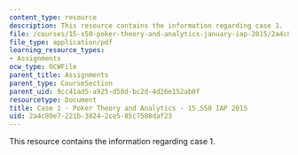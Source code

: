 ```yaml
---
content_type: resource
description: This resource contains the information regarding case 1.
file: /courses/15-s50-poker-theory-and-analytics-january-iap-2015/2a4c89e7221b38242ce585c7588daf23_MIT15_S50IAP15_Case1.pdf
file_type: application/pdf
learning_resource_types:
- Assignments
ocw_type: OCWFile
parent_title: Assignments
parent_type: CourseSection
parent_uid: 9cc41ad5-a925-d58d-bc2d-4d26e152ab0f
resourcetype: Document
title: Case 1 - Poker Theory and Analytics - 15.S50 IAP 2015
uid: 2a4c89e7-221b-3824-2ce5-85c7588daf23
---
```

This resource contains the information regarding case 1.

